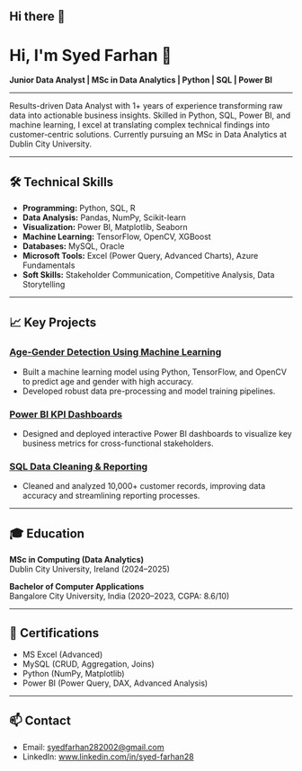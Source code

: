 ## Hi there 👋
# Hi, I'm Syed Farhan 👋

**Junior Data Analyst | MSc in Data Analytics | Python | SQL | Power BI**

---

Results-driven Data Analyst with 1+ years of experience transforming raw data into actionable business insights. Skilled in Python, SQL, Power BI, and machine learning, I excel at translating complex technical findings into customer-centric solutions. Currently pursuing an MSc in Data Analytics at Dublin City University.

---

## 🛠️ Technical Skills

- **Programming:** Python, SQL, R
- **Data Analysis:** Pandas, NumPy, Scikit-learn
- **Visualization:** Power BI, Matplotlib, Seaborn
- **Machine Learning:** TensorFlow, OpenCV, XGBoost
- **Databases:** MySQL, Oracle
- **Microsoft Tools:** Excel (Power Query, Advanced Charts), Azure Fundamentals
- **Soft Skills:** Stakeholder Communication, Competitive Analysis, Data Storytelling

---

## 📈 Key Projects

### [Age-Gender Detection Using Machine Learning](#)
- Built a machine learning model using Python, TensorFlow, and OpenCV to predict age and gender with high accuracy.
- Developed robust data pre-processing and model training pipelines.

### [Power BI KPI Dashboards](#)
- Designed and deployed interactive Power BI dashboards to visualize key business metrics for cross-functional stakeholders.

### [SQL Data Cleaning & Reporting](#)
- Cleaned and analyzed 10,000+ customer records, improving data accuracy and streamlining reporting processes.

---

## 🎓 Education

**MSc in Computing (Data Analytics)**  
Dublin City University, Ireland (2024–2025)

**Bachelor of Computer Applications**  
Bangalore City University, India (2020–2023, CGPA: 8.6/10)

---

## 🏅 Certifications

- MS Excel (Advanced)
- MySQL (CRUD, Aggregation, Joins)
- Python (NumPy, Matplotlib)
- Power BI (Power Query, DAX, Advanced Analysis)

---

## 📫 Contact

- Email: syedfarhan282002@gmail.com
- LinkedIn: www.linkedin.com/in/syed-farhan28
<!--
**sfarhan28/sfarhan28** is a ✨ _special_ ✨ repository because its `README.md` (this file) appears on your GitHub profile.

Here are some ideas to get you started:

- 🔭 I’m currently working on ...
- 🌱 I’m currently learning ...
- 👯 I’m looking to collaborate on ...
- 🤔 I’m looking for help with ...
- 💬 Ask me about ...
- 📫 How to reach me: ...
- 😄 Pronouns: ...
- ⚡ Fun fact: ...
-->
